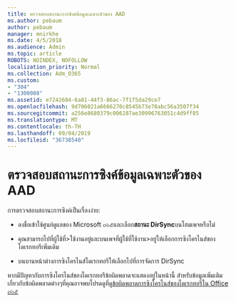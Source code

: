 ```yaml
---
title: ตรวจสอบสถานะการซิงค์ข้อมูลเฉพาะตัวของ AAD
ms.author: pebaum
author: pebaum
manager: mnirkhe
ms.date: 4/5/2018
ms.audience: Admin
ms.topic: article
ROBOTS: NOINDEX, NOFOLLOW
localization_priority: Normal
ms.collection: Adm_O365
ms.custom:
- "304"
- "1300008"
ms.assetid: e7242604-6a81-44f3-86ac-7f1f5da29ce7
ms.openlocfilehash: 9d706021a6666270c8545b73e78abc56a3507f34
ms.sourcegitcommit: a256e8680379c006287ae30996763051c4d9ff85
ms.translationtype: MT
ms.contentlocale: th-TH
ms.lasthandoff: 09/04/2019
ms.locfileid: "36738540"
---
```

# <a name="check-aad-identity-sync-status"></a>ตรวจสอบสถานะการซิงค์ข้อมูลเฉพาะตัวของ AAD

การตรวจสอบสถานะการซิงค์เป็นเรื่องง่าย:
  
- ลงชื่อเข้าใช้ศูนย์ดูแลของ Microsoft ๓๖๕และเลือก**สถานะ DirSync**บนโฮมเพจหรือไม่

- คุณสามารถไปที่ผู้ใช้ที่\>ใช้งานอยู่และบนเพจที่ผู้ใช้ที่ใช้งาน\>อยู่ให้เลือกการซิงโครไนส์ของไดเรกทอรีเพิ่มเติม

- บนบานหน้าต่างการซิงโครไนส์ไดเรกทอรีให้เลือกไปที่การจัดการ DirSync

หากมีปัญหากับการซิงโครไนส์ของไดเรกทอรีข้อผิดพลาดจะแสดงอยู่ในหน้านี้ สำหรับข้อมูลเพิ่มเติมเกี่ยวกับข้อผิดพลาดต่างๆที่คุณอาจพบโปรดดูที่[ดูข้อผิดพลาดการซิงโครไนส์ของไดเรกทอรีใน Office ๓๖๕](https://docs.microsoft.com//office365/enterprise/identify-directory-synchronization-errors)
  